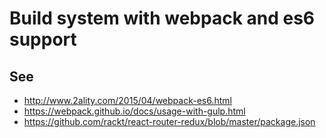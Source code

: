 # Build system with webpack and es6 support

## See

  * http://www.2ality.com/2015/04/webpack-es6.html
  * https://webpack.github.io/docs/usage-with-gulp.html
  * https://github.com/rackt/react-router-redux/blob/master/package.json